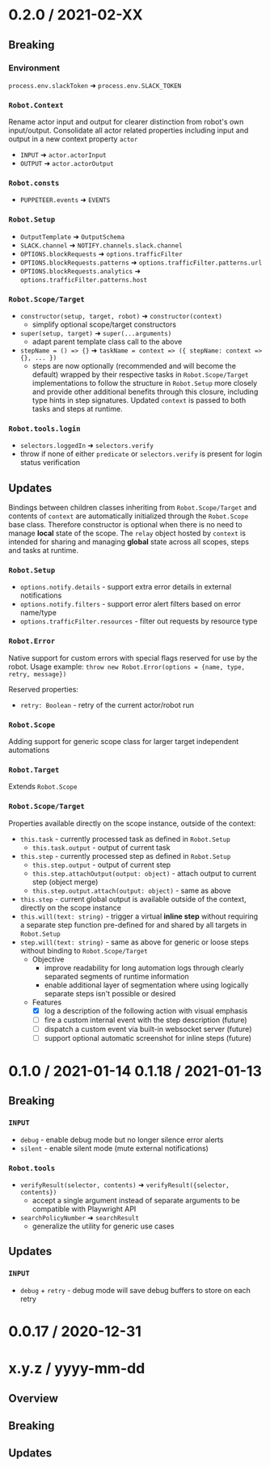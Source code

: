 0.2.0 / 2021-02-XX
==================
## Breaking
### Environment
`process.env.slackToken` ➜ `process.env.SLACK_TOKEN`

<!-- TODO -->
### `Robot.Context`
Rename actor input and output for clearer distinction from robot's own input/output. Consolidate all actor related properties including input and output in a new context property `actor`
- `INPUT` ➜ `actor.actorInput`
- `OUTPUT` ➜ `actor.actorOutput`

### `Robot.consts`
- `PUPPETEER.events` ➜ `EVENTS`

### `Robot.Setup`
- `OutputTemplate` ➜ `OutputSchema`
- `SLACK.channel` ➜ `NOTIFY.channels.slack.channel`
- `OPTIONS.blockRequests` ➜ `options.trafficFilter`
- `OPTIONS.blockRequests.patterns` ➜ `options.trafficFilter.patterns.url`
- `OPTIONS.blockRequests.analytics` ➜ `options.trafficFilter.patterns.host`

### `Robot.Scope/Target`
- `constructor(setup, target, robot)` ➜ `constructor(context)`
  - simplify optional scope/target constructors
- `super(setup, target)` ➜ `super(...arguments)`
  - adapt parent template class call to the above
- `stepName = () => {}` ➜ `taskName = context => ({ stepName: context => {}, ... })`
  - steps are now optionally (recommended and will become the default) wrapped by their respective tasks in `Robot.Scope/Target` implementations to follow the structure in `Robot.Setup` more closely and provide other additional benefits through this closure, including type hints in step signatures. Updated `context` is passed to both tasks and steps at runtime.

### `Robot.tools.login`
  - `selectors.loggedIn` ➜ `selectors.verify`
  - throw if none of either `predicate` or `selectors.verify` is present for login status verification

## Updates
Bindings between children classes inheriting from `Robot.Scope/Target` and contents of `context` are automatically initialized through the `Robot.Scope` base class. Therefore constructor is optional when there is no need to manage **local** state of the scope. The `relay` object hosted by `context` is intended for sharing and managing **global** state across all scopes, steps and tasks at runtime.

### `Robot.Setup`
- `options.notify.details` - support extra error details in external notifications
- `options.notify.filters` - support error alert filters based on error name/type
- `options.trafficFilter.resources` - filter out requests by resource type

### `Robot.Error`
Native support for custom errors with special flags reserved for use by the robot.
Usage example: `throw new Robot.Error(options = {name, type, retry, message})`

Reserved properties:
- `retry: Boolean` - retry of the current actor/robot run

### `Robot.Scope`
Adding support for generic scope class for larger target independent automations

### `Robot.Target`
Extends `Robot.Scope`

### `Robot.Scope/Target`
Properties available directly on the scope instance, outside of the context:
- `this.task` - currently processed task as defined in `Robot.Setup`
  - `this.task.output` - output of current task
- `this.step` - currently processed step as defined in `Robot.Setup`
  - `this.step.output` - output of current step
  - `this.step.attachOutput(output: object)` - attach output to current step (object merge)
  - `this.step.output.attach(output: object)` - same as above
- `this.step` - current global output is available outside of the context, directly on the scope instance
- `this.will(text: string)` - trigger a virtual **inline step** without requiring a separate step function pre-defined for and shared by all targets in `Robot.Setup`
- `step.will(text: string)` - same as above for generic or loose steps without binding to `Robot.Scope/Target`
  - Objective
    - improve readability for long automation logs through clearly separated segments of runtime information
    - enable additional layer of segmentation where using logically separate steps isn't possible or desired
  - Features
    - [x] log a description of the following action with visual emphasis
    - [ ] fire a custom internal event with the step description (future)
    - [ ] dispatch a custom event via built-in websocket server (future)
    - [ ] support optional automatic screenshot for inline steps (future)

0.1.0 / 2021-01-14
0.1.18 / 2021-01-13
===================
## Breaking
### `INPUT`
- `debug` - enable debug mode but no longer silence error alerts
- `silent` - enable silent mode (mute external notifications)

### `Robot.tools`
- `verifyResult(selector, contents)` ➜ `verifyResult({selector, contents})`
  - accept a single argument instead of separate arguments to be compatible with Playwright API
- `searchPolicyNumber` ➜ `searchResult` 
  - generalize the utility for generic use cases

## Updates
### `INPUT`
- `debug` + `retry` - debug mode will save debug buffers to store on each retry

0.0.17 / 2020-12-31
===================

x.y.z / yyyy-mm-dd
==================
## Overview
## Breaking
## Updates